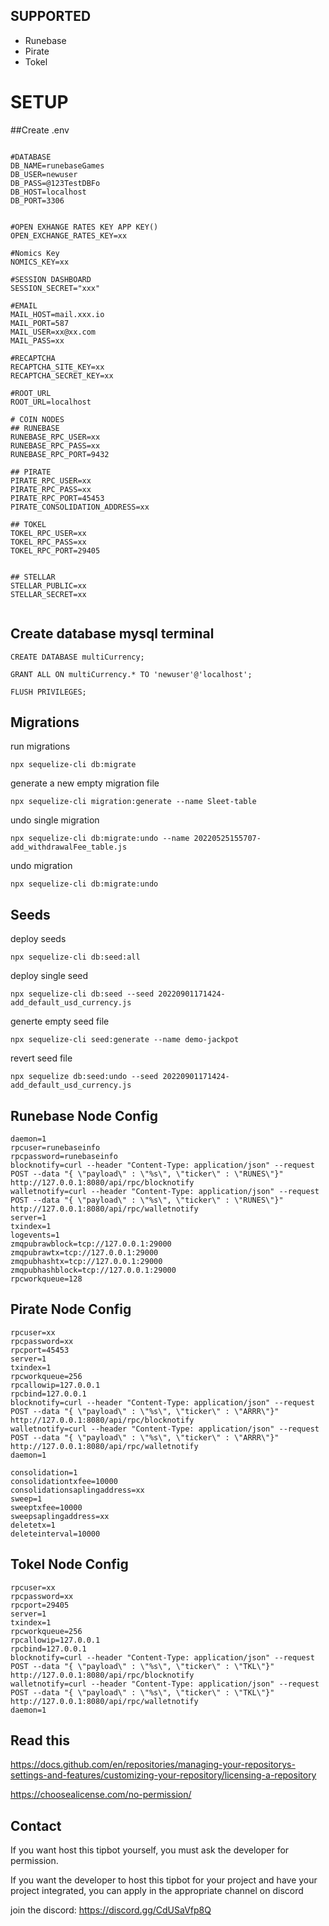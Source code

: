 ## SUPPORTED
- Runebase
- Pirate
- Tokel

# SETUP

##Create .env

```

#DATABASE
DB_NAME=runebaseGames
DB_USER=newuser
DB_PASS=@123TestDBFo
DB_HOST=localhost
DB_PORT=3306


#OPEN EXHANGE RATES KEY APP KEY()
OPEN_EXCHANGE_RATES_KEY=xx

#Nomics Key
NOMICS_KEY=xx

#SESSION DASHBOARD
SESSION_SECRET="xxx"

#EMAIL
MAIL_HOST=mail.xxx.io
MAIL_PORT=587
MAIL_USER=xx@xx.com
MAIL_PASS=xx

#RECAPTCHA
RECAPTCHA_SITE_KEY=xx
RECAPTCHA_SECRET_KEY=xx

#ROOT_URL
ROOT_URL=localhost

# COIN NODES
## RUNEBASE
RUNEBASE_RPC_USER=xx
RUNEBASE_RPC_PASS=xx
RUNEBASE_RPC_PORT=9432

## PIRATE
PIRATE_RPC_USER=xx
PIRATE_RPC_PASS=xx
PIRATE_RPC_PORT=45453
PIRATE_CONSOLIDATION_ADDRESS=xx

## TOKEL
TOKEL_RPC_USER=xx
TOKEL_RPC_PASS=xx
TOKEL_RPC_PORT=29405


## STELLAR
STELLAR_PUBLIC=xx
STELLAR_SECRET=xx


```
## Create database mysql terminal
```
CREATE DATABASE multiCurrency;

GRANT ALL ON multiCurrency.* TO 'newuser'@'localhost';

FLUSH PRIVILEGES;
```

## Migrations

run migrations
````
npx sequelize-cli db:migrate
````

generate a new empty migration file
````
npx sequelize-cli migration:generate --name Sleet-table

````

undo single migration
````
npx sequelize-cli db:migrate:undo --name 20220525155707-add_withdrawalFee_table.js

````

undo migration
````
npx sequelize-cli db:migrate:undo
````

## Seeds

deploy seeds
````
npx sequelize-cli db:seed:all
````

deploy single seed
```
npx sequelize-cli db:seed --seed 20220901171424-add_default_usd_currency.js
```

generte empty seed file
````
npx sequelize-cli seed:generate --name demo-jackpot
````

revert seed file
````
npx sequelize db:seed:undo --seed 20220901171424-add_default_usd_currency.js
````



## Runebase Node Config
```
daemon=1
rpcuser=runebaseinfo
rpcpassword=runebaseinfo
blocknotify=curl --header "Content-Type: application/json" --request POST --data "{ \"payload\" : \"%s\", \"ticker\" : \"RUNES\"}" http://127.0.0.1:8080/api/rpc/blocknotify
walletnotify=curl --header "Content-Type: application/json" --request POST --data "{ \"payload\" : \"%s\", \"ticker\" : \"RUNES\"}" http://127.0.0.1:8080/api/rpc/walletnotify
server=1
txindex=1
logevents=1
zmqpubrawblock=tcp://127.0.0.1:29000
zmqpubrawtx=tcp://127.0.0.1:29000
zmqpubhashtx=tcp://127.0.0.1:29000
zmqpubhashblock=tcp://127.0.0.1:29000
rpcworkqueue=128

```


## Pirate Node Config
```
rpcuser=xx
rpcpassword=xx
rpcport=45453
server=1
txindex=1
rpcworkqueue=256
rpcallowip=127.0.0.1
rpcbind=127.0.0.1
blocknotify=curl --header "Content-Type: application/json" --request POST --data "{ \"payload\" : \"%s\", \"ticker\" : \"ARRR\"}" http://127.0.0.1:8080/api/rpc/blocknotify
walletnotify=curl --header "Content-Type: application/json" --request POST --data "{ \"payload\" : \"%s\", \"ticker\" : \"ARRR\"}" http://127.0.0.1:8080/api/rpc/walletnotify
daemon=1

consolidation=1
consolidationtxfee=10000
consolidationsaplingaddress=xx
sweep=1
sweeptxfee=10000
sweepsaplingaddress=xx
deletetx=1
deleteinterval=10000

```

## Tokel Node Config
```
rpcuser=xx
rpcpassword=xx
rpcport=29405
server=1
txindex=1
rpcworkqueue=256
rpcallowip=127.0.0.1
rpcbind=127.0.0.1
blocknotify=curl --header "Content-Type: application/json" --request POST --data "{ \"payload\" : \"%s\", \"ticker\" : \"TKL\"}" http://127.0.0.1:8080/api/rpc/blocknotify
walletnotify=curl --header "Content-Type: application/json" --request POST --data "{ \"payload\" : \"%s\", \"ticker\" : \"TKL\"}" http://127.0.0.1:8080/api/rpc/walletnotify
daemon=1

```

## Read this

https://docs.github.com/en/repositories/managing-your-repositorys-settings-and-features/customizing-your-repository/licensing-a-repository

https://choosealicense.com/no-permission/

## Contact

If you want host this tipbot yourself, you must ask the developer for permission.

If you want the developer to host this tipbot for your project and have your project integrated, you can apply in the appropriate channel on discord

join the discord:
https://discord.gg/CdUSaVfp8Q
